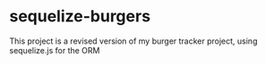 # sequelize-burgers
This project is a revised version of my burger tracker project, using sequelize.js for the ORM
